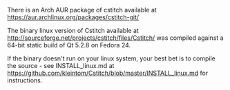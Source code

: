 There is an Arch AUR package of cstitch available at
https://aur.archlinux.org/packages/cstitch-git/

The binary linux version of Cstitch available at
http://sourceforge.net/projects/cstitch/files/Cstitch/ was compiled
against a 64-bit static build of Qt 5.2.8 on Fedora 24.

If the binary doesn't run on your linux system, your best bet is to
compile the source - see INSTALL_linux.md at
https://github.com/kleintom/Cstitch/blob/master/INSTALL_linux.md for
instructions.
